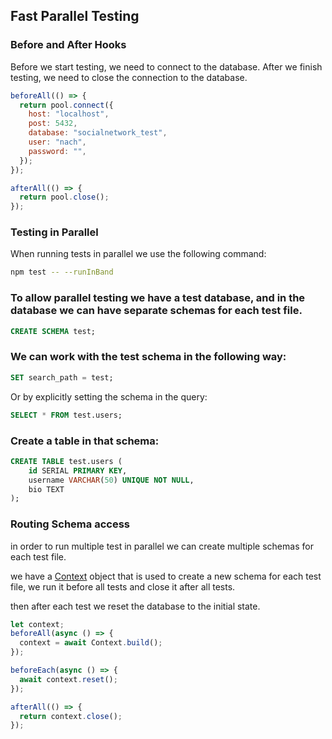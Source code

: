 ## Fast Parallel Testing

### Before and After Hooks

Before we start testing, we need to connect to the database.
After we finish testing, we need to close the connection to the database.

```js
beforeAll(() => {
  return pool.connect({
    host: "localhost",
    post: 5432,
    database: "socialnetwork_test",
    user: "nach",
    password: "",
  });
});

afterAll(() => {
  return pool.close();
});
```

### Testing in Parallel

When running tests in parallel we use the following command:

```bash
npm test -- --runInBand
```

### To allow parallel testing we have a test database, and in the database we can have separate schemas for each test file.

```sql
CREATE SCHEMA test;
```

### We can work with the test schema in the following way:

```sql
SET search_path = test;
```

Or by explicitly setting the schema in the query:

```sql
SELECT * FROM test.users;
```

### Create a table in that schema:

```sql
CREATE TABLE test.users (
    id SERIAL PRIMARY KEY,
    username VARCHAR(50) UNIQUE NOT NULL,
    bio TEXT
);
```

### Routing Schema access

in order to run multiple test in parallel we can create multiple schemas for each test file.

we have a [Context](./api/social-repo/src/test/context.js) object that is used to create a new schema for each test file, we run it before all tests and close it after all tests.

then after each test we reset the database to the initial state.

```js
let context;
beforeAll(async () => {
  context = await Context.build();
});

beforeEach(async () => {
  await context.reset();
});

afterAll(() => {
  return context.close();
});
```
